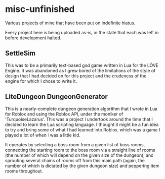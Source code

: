 # misc-unfinished
Various projects of mine that have been put on indefinite hiatus.

Every project here is being uploaded as-is, in the state that each was left in before development halted.

## SettleSim
This was to be a primarily text-based god game written in Lua for the LÖVE Engine. It was abandoned as I grew bored of the limitations of the style of design that I had decided on for this project and the crudeness of the engine for which I chose to write it.

## LiteDungeon DungeonGenerator
This is a nearly-complete dungeon generation algorithm that I wrote in Lua for Roblox and using the Roblox API, under the moniker of 'TurquoiseLazarus'. This was a project I undertook around the time that I decided to learn the Lua scripting language. I thought it might be a fun idea to try and bring some of what I had learned into Roblox, which was a game I played a lot of when I was a little kid.

It operates by selecting a boss room from a given list of boss rooms, connecting the starting room to the boss room via a straight line of rooms (the number of which will depend on the given size of the dungeon), and sprouting several chains of rooms off from this main path (again, the number of which is dictated by the given dungeon size) and peppering item rooms throughout.
